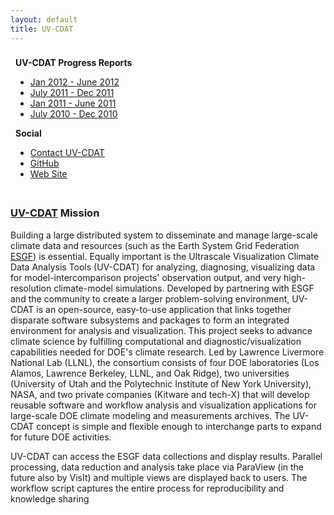 ```yaml
---
layout: default
title: UV-CDAT
---
```


<div class="row">
    <div class="col-xs-6 col-sm-3">
        <div class="well leftnavwell" style="padding: 8px 8px;">
            <b>UV-CDAT Progress Reports</b>
            <ul>
                <li><a target="_blank" href="http://uvcdat.llnl.gov/media/pdf/UVCDAT_report_2012-01_2012-12.pdf">Jan 2012 - June 2012</a></li>
                <li><a target="_blank" href="http://uvcdat.llnl.gov/media/pdf/UVCDAT_report_2011-07_2011-12.pdf">July 2011 - Dec 2011</a></li>
                <li><a target="_blank" href="http://uvcdat.llnl.gov/media/pdf/UVCDAT_report_2011-01_2011-06.pdf">Jan 2011 - June 2011</a></li>
                <li><a target="_blank" href="http://uvcdat.llnl.gov/media/pdf/UVCDAT_report_2010-07_2010-12.pdf">July 2010 - Dec 2010</a></li>
            </ul>
            <b> Social</b>
            <ul>
                <li><a target="_blank" href="mailto:uvcdat-support@llnl.gov?Subject=Request for information about UV-CDAT">Contact UV-CDAT</a></li>
                <li><a target="_blank" href="https://github.com/UV-CDAT">GitHub</a></li>
                <li><a target="_blank" href="http://uvcdat.llnl.gov">Web Site</a></li>
            </ul>
        </div>
    </div>
    <div class="col-xs-6 col-sm-9">
        <h3><a target="_blank" href="http://uvcdat.llnl.gov">UV-CDAT</a> Mission</h3>
        <p>
            Building a large distributed system to disseminate and manage large-scale climate data and resources (such as the Earth System Grid Federation <a target="_blank" href="http://esgf.llnl.gov">ESGF</a>) is essential. Equally important is the Ultrascale Visualization Climate Data Analysis Tools (UV-CDAT) for analyzing, diagnosing, visualizing data for model-intercomparison projects' observation output, and very high-resolution climate-model simulations. Developed by partnering with ESGF and the community to create a larger problem-solving environment, UV-CDAT is an open-source, easy-to-use application that links together disparate software subsystems and packages to form an integrated environment for analysis and visualization. This project seeks to advance climate science by fulfilling computational and diagnostic/visualization capabilities needed for DOE's climate research. Led by Lawrence Livermore National Lab (LLNL), the consortium consists of four DOE laboratories (Los Alamos, Lawrence Berkeley, LLNL, and Oak Ridge), two universities (University of Utah and the Polytechnic Institute of New York University), NASA, and two private companies (Kitware and tech-X) that will develop reusable software and workflow analysis and visualization applications for large-scale DOE climate modeling and measurements archives. The UV-CDAT concept is simple and flexible enough to interchange parts to expand for future DOE activities.
        </p>
        <p>UV-CDAT can access the ESGF data collections and display results. Parallel processing, data reduction and analysis take place via ParaView (in the future also by VisIt) and multiple views are displayed back to users. The workflow script captures the entire process for reproducibility and knowledge sharing</p>
    </div>
</div>